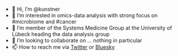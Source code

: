 - 👋 Hi, I’m @kunstner
- 👀 I’m interested in omics-data analysis with strong focus on #microbiome and #cancer
- 🌱 I’m member of the Systems Medicine Group at the University of Lübeck heading the data analysis group
- 💞️ I’m looking to collaborate on ... nothing in particular
- 📫 How to reach me via [Twitter](https://twitter.com/knstnr) or [Bluesky](https://bsky.app/profile/knstnr.bsky.social)

<!---
kunstner/kunstner is a ✨ special ✨ repository because its `README.md` (this file) appears on your GitHub profile.
You can click the Preview link to take a look at your changes.
--->
